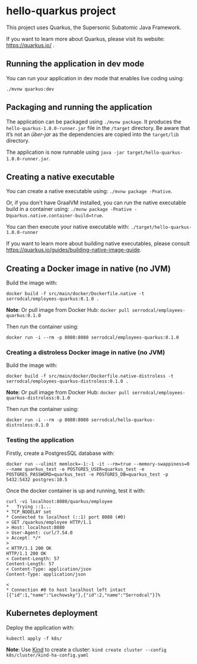 # hello-quarkus project

This project uses Quarkus, the Supersonic Subatomic Java Framework.

If you want to learn more about Quarkus, please visit its website: https://quarkus.io/ .

## Running the application in dev mode

You can run your application in dev mode that enables live coding using:
```
./mvnw quarkus:dev
```

## Packaging and running the application

The application can be packaged using `./mvnw package`.
It produces the `hello-quarkus-1.0.0-runner.jar` file in the `/target` directory.
Be aware that it’s not an _über-jar_ as the dependencies are copied into the `target/lib` directory.

The application is now runnable using `java -jar target/hello-quarkus-1.0.0-runner.jar`.

## Creating a native executable

You can create a native executable using: `./mvnw package -Pnative`.

Or, if you don't have GraalVM installed, you can run the native executable build in a container using: `./mvnw package -Pnative -Dquarkus.native.container-build=true`.

You can then execute your native executable with: `./target/hello-quarkus-1.0.0-runner`

If you want to learn more about building native executables, please consult https://quarkus.io/guides/building-native-image-guide.

## Creating a Docker image in native (no JVM)

Build the image with:
```
docker build -f src/main/docker/Dockerfile.native -t serrodcal/employees-quarkus:0.1.0 .
```

**Note**: Or pull image from Docker Hub: `docker pull serrodcal/employees-quarkus:0.1.0`

Then run the container using:
```
docker run -i --rm -p 8080:8080 serrodcal/employees-quarkus:0.1.0
```

### Creating a distroless Docker image in native (no JVM)

Build the image with:
```
docker build -f src/main/docker/Dockerfile.native-distroless -t serrodcal/employees-quarkus-distroless:0.1.0 .
```

**Note**: Or pull image from Docker Hub: `docker pull serrodcal/employees-quarkus-distroless:0.1.0`

Then run the container using:
```
docker run -i --rm -p 8080:8080 serrodcal/hello-quarkus-distroless:0.1.0
```

### Testing the application

Firstly, create a PostgresSQL database with:
```
docker run --ulimit memlock=-1:-1 -it --rm=true --memory-swappiness=0 --name quarkus_test -e POSTGRES_USER=quarkus_test -e POSTGRES_PASSWORD=quarkus_test -e POSTGRES_DB=quarkus_test -p 5432:5432 postgres:10.5
```

Once the docker container is up and running, test it with:
```
curl -vi localhost:8080/quarkus/employee
*   Trying ::1...
* TCP_NODELAY set
* Connected to localhost (::1) port 8080 (#0)
> GET /quarkus/employee HTTP/1.1
> Host: localhost:8080
> User-Agent: curl/7.54.0
> Accept: */*
>
< HTTP/1.1 200 OK
HTTP/1.1 200 OK
< Content-Length: 57
Content-Length: 57
< Content-Type: application/json
Content-Type: application/json

<
* Connection #0 to host localhost left intact
[{"id":1,"name":"Lechowsky"},{"id":2,"name":"Serrodcal"}]%    
```

## Kubernetes deployment

Deploy the application with:
```
kubectl apply -f k8s/
```

**Note**: Use [Kind](https://kind.sigs.k8s.io/) to create a cluster: `kind create cluster --config k8s/cluster/kind-ha-config.yaml`
